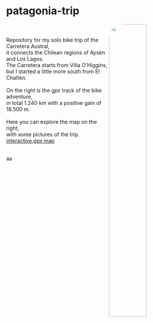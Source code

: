# patagonia-trip

<img align="right" src="https://github.com/user-attachments/assets/9905ee4b-1a54-4562-8038-e2d5c2196f86" width="45%" style="border-radius: 40px;" />
<br><br>
Repository for my solo bike trip of the Carretera Austral,<br>
it connects the Chilean regions of Aysén and Los Lagos.<br>
The Carretera starts from Villa O'Higgins,<br>
but I started a little more south from El Chalten.<br>
<br>
On the right is the gpx track of the bike adventure,<br>
in total 1.240 km with a positive gain of 18.500 m.<br>
<br>
Here you can explore the map on the right,<br>
with some pictures of the trip.<br>
<a href="https://filippo1993.github.io/garmin-myruns/gps_trip.html" target="_blank">interactive gpx map</a>
<br><br>

aa


